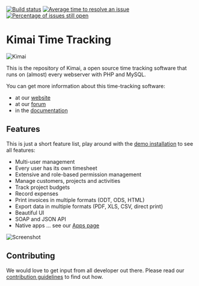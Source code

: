 [![Build status](https://travis-ci.org/kimai/kimai.svg?branch=master)](https://travis-ci.org/kimai/kimai "Current build status")
 [![Average time to resolve an issue](http://isitmaintained.com/badge/resolution/kimai/kimai.svg)](http://isitmaintained.com/project/kimai/kimai "Average time to resolve an issue")
 [![Percentage of issues still open](http://isitmaintained.com/badge/open/kimai/kimai.svg)](http://isitmaintained.com/project/kimai/kimai "Percentage of issues still open")

Kimai Time Tracking
===================

![Kimai](http://www.kimai.org/images/header.jpg)

This is the repository of Kimai, a open source time tracking software
that runs on (almost) every webserver with PHP and MySQL.

You can get more information about this time-tracking software:

* at our [website](http://www.kimai.org)
* at our [forum](http://forum.kimai.org)
* in the [documentation](http://www.kimai.org/documentation/)

## Features

This is just a short feature list, play around with the [demo installation](http://www.kimai.org/demo/) to see all features:
 
* Multi-user management
* Every user has its own timesheet
* Extensive and role-based permission management
* Manage customers, projects and activities
* Track project budgets
* Record expenses
* Print invoices in multiple formats (ODT, ODS, HTML)
* Export data in multiple formats (PDF, XLS, CSV, direct print)
* Beautiful UI
* SOAP and JSON API
* Native apps ... see our [Apps page](http://www.kimai.org/apps/)

![Screenshot](http://www.kimai.org/assets/kimai08.jpg)

## Contributing

We would love to get input from all developer out there.
Please read our [contribution guidelines](https://github.com/kimai/kimai/blob/master/.github/CONTRIBUTING.md) to find out how.

